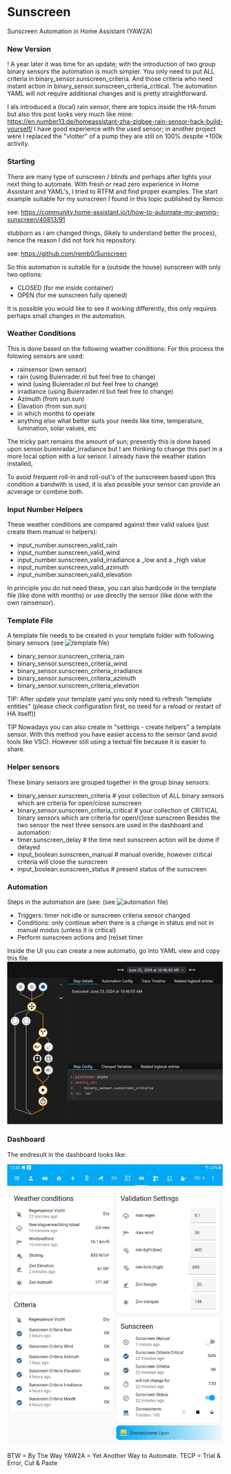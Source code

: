 # Sunscreen
Sunscreen Automation in Home Assistant (YAW2A)

### New Version
! A year later it was time for an update; with the introduction of two group binary sensors the automation is much simpler. 
You only need to put ALL criteria in binary_sensor.sunscreen_criteria.
And those criteria who need instant action in binary_sensor.sunscreen_criteria_critical.
The automation YAML will not require additional changes and is pretty straightforward.

I als introduced a (local) rain sensor, there are topics inside the HA-forum but also this post looks very much like mine:
https://en.number13.de/homeassistant-zha-zigbee-rain-sensor-hack-build-yourself/
I have good experience with the used sensor; in another project were I replaced the "vlotter" of a pump they are still on 100% despite +100k activity.

### Starting
There are many type of sunscreen / blinds and perhaps after lights your next thing to automate.
With fresh or read zero experience in Home Assistant and YAML's, I tried to RTFM and find proper examples.
The start example suitable for my sunscreen I found in this topic published by Remco:

see: https://community.home-assistant.io/t/how-to-automate-my-awning-sunscreen/40813/91

stubborn as i am changed things, (likely to understand better the proces), hence the reason I did not fork his repository.

see: https://github.com/remb0/Sunscreen

So this automation is suitable for a (outside the house) sunscreen with only two options:
- CLOSED (for me inside container)
- OPEN (for me sunscreen fully opened)

It is possible you would like to see it working differently, this only requires perhaps small changes in the automation.

### Weather Conditions

This is done based on the following weather conditions:
For this process the folowing sensors are used:
- rainsensor (own sensor)
- rain (using Buienrader.nl but feel free to change)
- wind (using Buienrader.nl but feel free to change)
- irradiance (using Buienrader.nl but feel free to change)
- Azimuth (from sun.sun)
- Elavation (from sun.sun)
- in which months to operate
- anything else what better suits your needs like time, temperature, lumination, solar values, etc

The tricky part remains the amount of sun; presently this is done based upon sensor.buienradar_irradiance but I am thinking to change this part in a more local option with a lux sensor. I already have the weather station installed,

To avoid frequent roll-in and roll-out's of the sunscreeen based upon this condition a bandwith is used, it is also possible your sensor can provide an acverage or combine both.

### Input Number Helpers
These weather conditions are compared against their valid values (just create them manual in helpers):
- input_number.sunscreen_valid_rain
- input_number.sunscreen_valid_wind
- input_number.sunscreen_valid_irradiance a _low and a _high value 
- input_number.sunscreen_valid_azimuth
- input_number.sunscreen_valid_elevation

In principle you do not need these, you can also hardcode in the template file (like done with months) or use directly the sensor (like done with the own rainsensor).


### Template File
A template file needs to be created in your template folder with following binary sensors (see ![template file](https://github.com/WJ4IoT/Sunscreen/blob/main/sunscreen_template.yaml))
- binary_sensor.sunscreen_criteria_rain
- binary_sensor.sunscreen_criteria_wind
- binary_sensor.sunscreen_criteria_irradiance
- binary_sensor.sunscreen_criteria_azimuth
- binary_sensor.sunscreen_criteria_elevation

TIP: After update your template yaml you only need to refresh "template entities" (please check configuration first, no need for a reload or restart of HA itself))

TIP Nowadays you can also create in "settings - create helpers" a template sensor. With this method you have easier access to the sensor (and avoid tools like VSC). However still using a textual file because it is easier to share.

### Helper sensors
These binary sensors are grouped together in the group binay sensors:
- binary_sensor.sunscreen_criteria          # your collection of ALL binary sensors which are criteria for open/close sunscreen
- binary_sensor.sunscreen_criteria_critical # your collection of CRITICAL binary sensors which are criteria for open/close sunscreen
Besides the two sensor the next three sensors are used in the dashboard and automation: 
- timer.sunscreen_delay                     # the time next sunscreen action will be dome if delayed
- input_boolean.sunscreen_manual            # manual overide, however critical criteria will close the sunscreen
- input_boolean.sunscreen_status            # present status of the sunscreen

### Automation
Steps in the automation are (see: (see ![automation file](https://github.com/WJ4IoT/Sunscreen/blob/main/sunscreen_automation.yaml))

- Triggers: timer not idle or sunscreen criteria sensor changed
- Conditions: only continue when there is a change in status and not in manual modus (unless it is critical)
- Perform sunscreen actions and (re)set timer

Inside the UI you can create a new automatio, go into YAML view and copy this file
<img src="images/automation.png" width="500" />

### Dashboard
The endresult in the dashboard looks like:

<img src="images/dashboard.jpg" width="500" />

BTW = By The Way YAW2A = Yet Another Way to Automate.
TECP = Trial & Error, Cut & Paste
